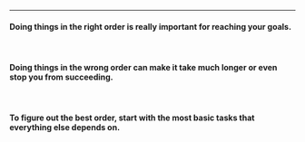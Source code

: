 
___

 #### Doing things in the right order is really important for reaching your goals.
<br>

 #### Doing things in the wrong order can make it take much longer or even stop you from succeeding.
<br>

 #### To figure out the best order, start with the most basic tasks that everything else depends on.
